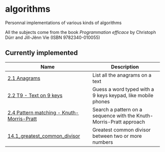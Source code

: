 # algorithms
Personnal implementations of various kinds of algorithms

All the subjects come from the book _Programmation efficace_ by Christoph Dürr and Jill-Jênn Vie (ISBN 9782340-010055)

## Currently implemented

| Name | Description |
| ---- | ----------- |
| [2.1 Anagrams](2.1_anagrams) | List all the anagrams on a text |
| [2.2 T9 - Text on 9 keys](2.2_t9) | Guess a word typed with a 9 keys keypad, like mobile phones |
| [2.4 Pattern matching - Knuth-Morris-Pratt](2.4_pattern_matching_knuth_morris_pratt) | Search a pattern on a sequence with the Knuth-Morris-Pratt approach |
| [14.1_greatest_common_divisor](14.1_greatest_common_divisor) | Greatest common divisor between two or more numbers |

